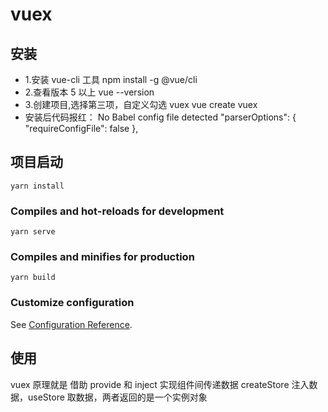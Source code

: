 # vuex

## 安装

- 1.安装 vue-cli 工具
  npm install -g @vue/cli
- 2.查看版本 5 以上
  vue --version
- 3.创建项目,选择第三项，自定义勾选 vuex
  vue create vuex
- 安装后代码报红： No Babel config file detected
  "parserOptions": {
  "requireConfigFile": false
  },

## 项目启动

```
yarn install
```

### Compiles and hot-reloads for development

```
yarn serve
```

### Compiles and minifies for production

```
yarn build
```

### Customize configuration

See [Configuration Reference](https://cli.vuejs.org/config/).

## 使用

vuex 原理就是 借助 provide 和 inject 实现组件间传递数据
createStore 注入数据，useStore 取数据，两者返回的是一个实例对象
